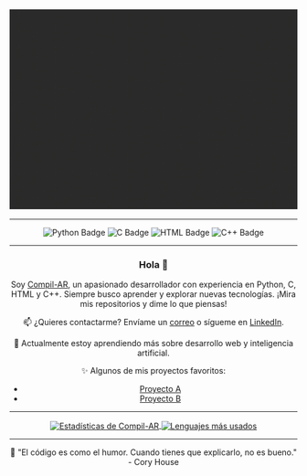 <div align="center">

<img src="https://github.com/Compil-AR/Compil-AR/blob/main/lg.gif" width="1000" height="350">

---

![Python Badge](https://img.shields.io/badge/-Python-%230075a8?logo=python&logoColor=white&style=flat-square)
![C Badge](https://img.shields.io/badge/C-%2300599C?logo=c&logoColor=white&style=flat-square)
![HTML Badge](https://img.shields.io/badge/-HTML-%23de4b25?logo=html5&logoColor=white&style=flat-square)
![C++ Badge](https://img.shields.io/badge/C++-%2300599C?logo=c%2B%2B&logoColor=white&style=flat-square)

---

### Hola 👋

Soy [Compil-AR](https://github.com/Compil-AR), un apasionado desarrollador con experiencia en Python, C, HTML y C++. Siempre busco aprender y explorar nuevas tecnologías. ¡Mira mis repositorios y dime lo que piensas!

📫 ¿Quieres contactarme? Envíame un [correo](mailto:tu-email@email.com) o sígueme en [LinkedIn](#).

🌱 Actualmente estoy aprendiendo más sobre desarrollo web y inteligencia artificial.

✨ Algunos de mis proyectos favoritos:
- [Proyecto A](https://github.com/Compil-AR/proyecto-a)
- [Proyecto B](https://github.com/Compil-AR/proyecto-b)

---

<a href="https://github.com/Compil-AR">
  <img align="center" src="https://github-readme-stats.vercel.app/api?username=Compil-AR&show_icons=true&include_all_commits=true&theme=radical" alt="Estadísticas de Compil-AR" />
</a>
<a href="https://github.com/Compil-AR">
  <img align="center" src="https://github-readme-stats.vercel.app/api/top-langs/?username=Compil-AR&theme=radical&layout=compact" alt="Lenguajes más usados" />
</a>

---

💬 "El código es como el humor. Cuando tienes que explicarlo, no es bueno." - Cory House

</div>



